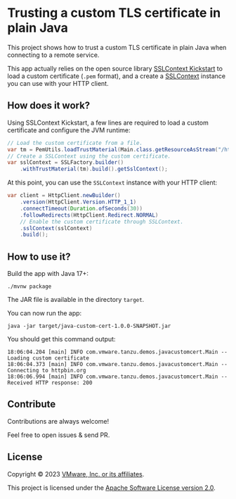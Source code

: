 # Trusting a custom TLS certificate in plain Java

This project shows how to trust a custom TLS certificate in plain Java when
connecting to a remote service.

This app actually relies on the open source library
[SSLContext Kickstart](https://github.com/Hakky54/sslcontext-kickstart)
to load a custom certificate (`.pem` format), and a create a
[SSLContext](https://docs.oracle.com/en/java/javase/17/docs/api/java.base/javax/net/ssl/class-use/SSLContext.html)
instance you can use with your HTTP client.

## How does it work?

Using SSLContext Kickstart, a few lines are required to load a custom certificate
and configure the JVM runtime:

```java
// Load the custom certificate from a file.
var tm = PemUtils.loadTrustMaterial(Main.class.getResourceAsStream("/httpbin.org.pem"));
// Create a SSLContext using the custom certificate.
var sslContext = SSLFactory.builder()
    .withTrustMaterial(tm).build().getSslContext();
```

At this point, you can use the `SSLContext` instance with your HTTP client:

```java
var client = HttpClient.newBuilder()
    .version(HttpClient.Version.HTTP_1_1)
    .connectTimeout(Duration.ofSeconds(30))
    .followRedirects(HttpClient.Redirect.NORMAL)
    // Enable the custom certificate through SSLContext.
    .sslContext(sslContext)
    .build();
```

## How to use it?

Build the app with Java 17+:

```shell
./mvnw package
```

The JAR file is available in the directory `target`.

You can now run the app:

```shell
java -jar target/java-custom-cert-1.0.0-SNAPSHOT.jar
```

You should get this command output:

```shell
18:06:04.204 [main] INFO com.vmware.tanzu.demos.javacustomcert.Main -- Loading custom certificate
18:06:04.373 [main] INFO com.vmware.tanzu.demos.javacustomcert.Main -- Connecting to httpbin.org
18:06:06.994 [main] INFO com.vmware.tanzu.demos.javacustomcert.Main -- Received HTTP response: 200
```

## Contribute

Contributions are always welcome!

Feel free to open issues & send PR.

## License

Copyright &copy; 2023 [VMware, Inc. or its affiliates](https://vmware.com).

This project is licensed under the [Apache Software License version 2.0](https://www.apache.org/licenses/LICENSE-2.0).
